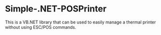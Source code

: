 # Simple-.NET-POSPrinter
This is a VB.NET library that can be used to easily manage a thermal printer without using ESC/POS commands.
